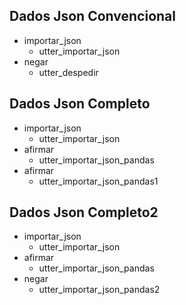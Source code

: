 ## Dados Json Convencional
 * importar_json
    - utter_importar_json
 * negar
    - utter_despedir

## Dados Json Completo
  * importar_json
      - utter_importar_json
  * afirmar
      - utter_importar_json_pandas
  * afirmar
      - utter_importar_json_pandas1

## Dados Json Completo2
  * importar_json
      - utter_importar_json
  * afirmar
      - utter_importar_json_pandas
  * negar
      - utter_importar_json_pandas2

